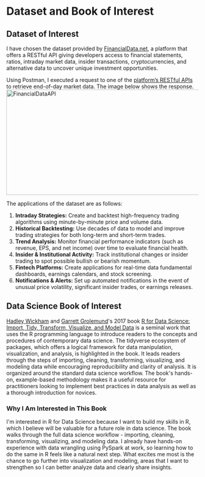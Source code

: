 # Dataset and Book of Interest
## Dataset of Interest
I have chosen the dataset provided by [FinancialData.net](https://financialdata.net), a platform that offers a RESTful API giving developers access to financial statements, ratios, intraday market data, insider transactions, cryptocurrencies, and alternative data to uncover unique investment opportunities.  

Using Postman, I executed a request to one of the [platform’s RESTful APIs](https://financialdata.net/documentation) to retrieve end-of-day market data. The image below shows the response.  
<img width="1377" height="275" alt="FinancialDataAPI" src="https://github.com/user-attachments/assets/adf8321c-6b3e-4106-bbbc-5354578f7e2e" />

The applications of the dataset are as follows:  
1. **Intraday Strategies:** Create and backtest high-frequency trading algorithms using minute-by-minute price and volume data.  
2. **Historical Backtesting:** Use decades of data to model and improve trading strategies for both long-term and short-term trades.  
3. **Trend Analysis:** Monitor financial performance indicators (such as revenue, EPS, and net income) over time to evaluate financial health.  
4. **Insider & Institutional Activity:** Track institutional changes or insider trading to spot possible bullish or bearish momentum.  
5. **Fintech Platforms:** Create applications for real-time data fundamental dashboards, earnings calendars, and stock screening.  
6. **Notifications & Alerts:** Set up automated notifications in the event of unusual price volatility, significant insider trades, or earnings releases.  

## Data Science Book of Interest
[Hadley Wickham](https://hadley.nz) and [Garrett Grolemund](https://education.rstudio.com/author/garrett/)'s 2017 book [R for Data Science: Import, Tidy, Transform, Visualize, and Model Data](https://r4ds.had.co.nz) is a seminal work that uses the R programming language to introduce readers to the concepts and procedures of contemporary data science. The tidyverse ecosystem of packages, which offers a logical framework for data manipulation, visualization, and analysis, is highlighted in the book. It leads readers through the steps of importing, cleaning, transforming, visualizing, and modeling data while encouraging reproducibility and clarity of analysis. It is organized around the standard data science workflow. The book's hands-on, example-based methodology makes it a useful resource for practitioners looking to implement best practices in data analysis as well as a thorough introduction for novices.

### Why I Am Interested in This Book
I'm interested in R for Data Science because I want to build my skills in R, which I believe will be valuable for a future role in data science. The book walks through the full data science workflow - importing, cleaning, transforming, visualizing, and modeling data. I already have hands-on experience with data wrangling using PySpark at work, so learning how to do the same in R feels like a natural next step. What excites me most is the chance to go further into visualization and modeling, areas that I want to strengthen so I can better analyze data and clearly share insights.
